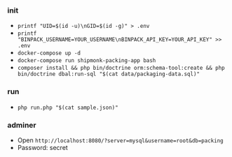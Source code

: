 ### init
- `printf "UID=$(id -u)\nGID=$(id -g)" > .env`
- `printf "BINPACK_USERNAME=YOUR_USERNAME\nBINPACK_API_KEY=YOUR_API_KEY" >> .env`
- `docker-compose up -d`
- `docker-compose run shipmonk-packing-app bash`
- `composer install && php bin/doctrine orm:schema-tool:create && php bin/doctrine dbal:run-sql "$(cat data/packaging-data.sql)"`

### run
- `php run.php "$(cat sample.json)"`

### adminer
- Open `http://localhost:8080/?server=mysql&username=root&db=packing`
- Password: secret
